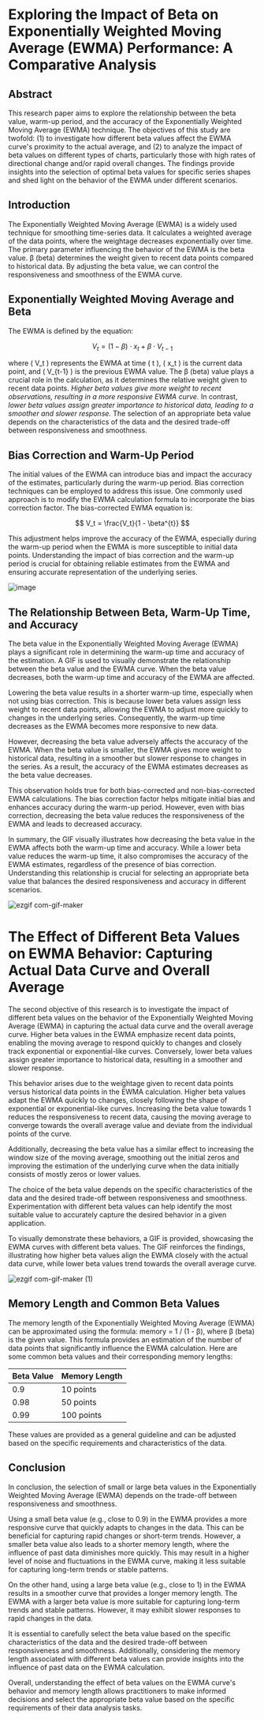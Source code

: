 # Exploring the Impact of Beta on Exponentially Weighted Moving Average (EWMA) Performance: A Comparative Analysis

## Abstract
This research paper aims to explore the relationship between the beta value, warm-up period, and the accuracy of the Exponentially Weighted Moving Average (EWMA) technique. The objectives of this study are twofold: (1) to investigate how different beta values affect the EWMA curve's proximity to the actual average, and (2) to analyze the impact of beta values on different types of charts, particularly those with high rates of directional change and/or rapid overall changes. The findings provide insights into the selection of optimal beta values for specific series shapes and shed light on the behavior of the EWMA under different scenarios.

## Introduction
The Exponentially Weighted Moving Average (EWMA) is a widely used technique for smoothing time-series data. It calculates a weighted average of the data points, where the weightage decreases exponentially over time. The primary parameter influencing the behavior of the EWMA is the beta value. β (beta) determines the weight given to recent data points compared to historical data. By adjusting the beta value, we can control the responsiveness and smoothness of the EWMA curve.

## Exponentially Weighted Moving Average and Beta
The EWMA is defined by the equation:

$$  V_t = (1 - \beta) \cdot x_t + \beta \cdot V_{t-1}  $$

where ( V_t ) represents the EWMA at time ( t ), ( x_t ) is the current data point, and ( V_{t-1} ) is the previous EWMA value. The β (beta) value plays a crucial role in the calculation, as it determines the relative weight given to recent data points. *Higher beta values give more weight to recent observations, resulting in a more responsive EWMA curve.* In contrast, *lower beta values assign greater importance to historical data, leading to a smoother and slower response.* The selection of an appropriate beta value depends on the characteristics of the data and the desired trade-off between responsiveness and smoothness.

## Bias Correction and Warm-Up Period
The initial values of the EWMA can introduce bias and impact the accuracy of the estimates, particularly during the warm-up period. Bias correction techniques can be employed to address this issue. One commonly used approach is to modify the EWMA calculation formula to incorporate the bias correction factor. The bias-corrected EWMA equation is:

$$  V_t = \frac{V_t}{1 - \beta^{t}}  $$

This adjustment helps improve the accuracy of the EWMA, especially during the warm-up period when the EWMA is more susceptible to initial data points. Understanding the impact of bias correction and the warm-up period is crucial for obtaining reliable estimates from the EWMA and ensuring accurate representation of the underlying series.

![image](https://github.com/AndrewRober/EWMABiasCorrectionResearch/assets/54873972/cbc9630f-b49a-4181-a02b-b8f4cb5caaad)

## The Relationship Between Beta, Warm-Up Time, and Accuracy

The beta value in the Exponentially Weighted Moving Average (EWMA) plays a significant role in determining the warm-up time and accuracy of the estimation. A GIF is used to visually demonstrate the relationship between the beta value and the EWMA curve. When the beta value decreases, both the warm-up time and accuracy of the EWMA are affected.

Lowering the beta value results in a shorter warm-up time, especially when not using bias correction. This is because lower beta values assign less weight to recent data points, allowing the EWMA to adjust more quickly to changes in the underlying series. Consequently, the warm-up time decreases as the EWMA becomes more responsive to new data.

However, decreasing the beta value adversely affects the accuracy of the EWMA. When the beta value is smaller, the EWMA gives more weight to historical data, resulting in a smoother but slower response to changes in the series. As a result, the accuracy of the EWMA estimates decreases as the beta value decreases.

This observation holds true for both bias-corrected and non-bias-corrected EWMA calculations. The bias correction factor helps mitigate initial bias and enhances accuracy during the warm-up period. However, even with bias correction, decreasing the beta value reduces the responsiveness of the EWMA and leads to decreased accuracy.

In summary, the GIF visually illustrates how decreasing the beta value in the EWMA affects both the warm-up time and accuracy. While a lower beta value reduces the warm-up time, it also compromises the accuracy of the EWMA estimates, regardless of the presence of bias correction. Understanding this relationship is crucial for selecting an appropriate beta value that balances the desired responsiveness and accuracy in different scenarios.

![ezgif com-gif-maker](https://github.com/AndrewRober/EWMABiasCorrectionResearch/assets/54873972/8e15b63d-8d06-42c0-a600-e85dc676ea17)

# The Effect of Different Beta Values on EWMA Behavior: Capturing Actual Data Curve and Overall Average

The second objective of this research is to investigate the impact of different beta values on the behavior of the Exponentially Weighted Moving Average (EWMA) in capturing the actual data curve and the overall average curve. Higher beta values in the EWMA emphasize recent data points, enabling the moving average to respond quickly to changes and closely track exponential or exponential-like curves. Conversely, lower beta values assign greater importance to historical data, resulting in a smoother and slower response.

This behavior arises due to the weightage given to recent data points versus historical data points in the EWMA calculation. Higher beta values adapt the EWMA quickly to changes, closely following the shape of exponential or exponential-like curves. Increasing the beta value towards 1 reduces the responsiveness to recent data, causing the moving average to converge towards the overall average value and deviate from the individual points of the curve.

Additionally, decreasing the beta value has a similar effect to increasing the window size of the moving average, smoothing out the initial zeros and improving the estimation of the underlying curve when the data initially consists of mostly zeros or lower values.

The choice of the beta value depends on the specific characteristics of the data and the desired trade-off between responsiveness and smoothness. Experimentation with different beta values can help identify the most suitable value to accurately capture the desired behavior in a given application.

To visually demonstrate these behaviors, a GIF is provided, showcasing the EWMA curves with different beta values. The GIF reinforces the findings, illustrating how higher beta values align the EWMA closely with the actual data curve, while lower beta values trend towards the overall average curve.

![ezgif com-gif-maker (1)](https://github.com/AndrewRober/EWMABiasCorrectionResearch/assets/54873972/bd1ebf2e-04e3-4afc-89da-3af49736de51)

## Memory Length and Common Beta Values

The memory length of the Exponentially Weighted Moving Average (EWMA) can be approximated using the formula: memory = 1 / (1 - β), where β (beta) is the given value. This formula provides an estimation of the number of data points that significantly influence the EWMA calculation. Here are some common beta values and their corresponding memory lengths:

| Beta Value | Memory Length |
|------------|---------------|
| 0.9        | 10 points     |
| 0.98       | 50 points     |
| 0.99       | 100 points    |

These values are provided as a general guideline and can be adjusted based on the specific requirements and characteristics of the data.

## Conclusion

In conclusion, the selection of small or large beta values in the Exponentially Weighted Moving Average (EWMA) depends on the trade-off between responsiveness and smoothness. 

Using a small beta value (e.g., close to 0.9) in the EWMA provides a more responsive curve that quickly adapts to changes in the data. This can be beneficial for capturing rapid changes or short-term trends. However, a smaller beta value also leads to a shorter memory length, where the influence of past data diminishes more quickly. This may result in a higher level of noise and fluctuations in the EWMA curve, making it less suitable for capturing long-term trends or stable patterns.

On the other hand, using a large beta value (e.g., close to 1) in the EWMA results in a smoother curve that provides a longer memory length. The EWMA with a larger beta value is more suitable for capturing long-term trends and stable patterns. However, it may exhibit slower responses to rapid changes in the data.

It is essential to carefully select the beta value based on the specific characteristics of the data and the desired trade-off between responsiveness and smoothness. Additionally, considering the memory length associated with different beta values can provide insights into the influence of past data on the EWMA calculation.

Overall, understanding the effect of beta values on the EWMA curve's behavior and memory length allows practitioners to make informed decisions and select the appropriate beta value based on the specific requirements of their data analysis tasks.

